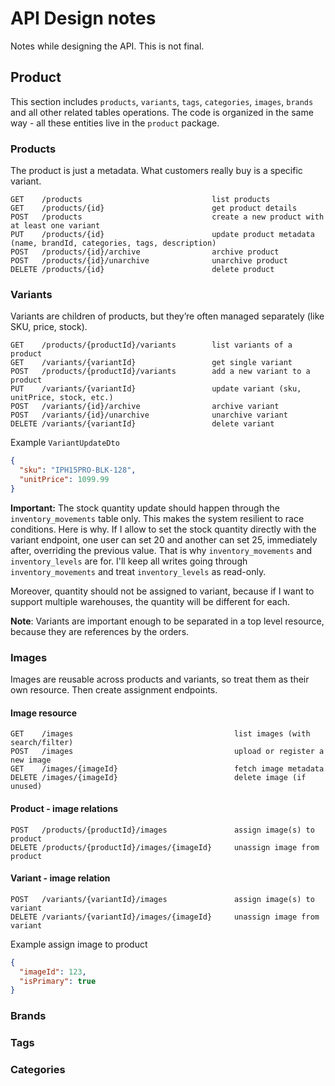 # API Design notes

Notes while designing the API. This is not final.

## Product

This section includes `products`, `variants`, `tags`, `categories`, `images`, `brands` and all other related tables operations. 
The code is organized in the same way - all these entities live in the `product` package.

### Products

The product is just a metadata. What customers really buy is a specific variant.

```
GET    /products                             list products
GET    /products/{id}                        get product details
POST   /products                             create a new product with at least one variant
PUT    /products/{id}                        update product metadata (name, brandId, categories, tags, description)
POST   /products/{id}/archive                archive product
POST   /products/{id}/unarchive              unarchive product
DELETE /products/{id}                        delete product
```

### Variants

Variants are children of products, but they’re often managed separately (like SKU, price, stock). 

```
GET    /products/{productId}/variants        list variants of a product
GET    /variants/{variantId}                 get single variant
POST   /products/{productId}/variants        add a new variant to a product
PUT    /variants/{variantId}                 update variant (sku, unitPrice, stock, etc.)
POST   /variants/{id}/archive                archive variant
POST   /variants/{id}/unarchive              unarchive variant
DELETE /variants/{variantId}                 delete variant
```
Example `VariantUpdateDto`

```json
{
  "sku": "IPH15PRO-BLK-128",
  "unitPrice": 1099.99
}
```

**Important:** The stock quantity update should happen through the `inventory_movements` table only. This makes the system resilient to race conditions. Here is why. If I allow to set the stock quantity directly with the variant endpoint, one user can set 20 and another can set 25, immediately after, overriding the previous value. That is why `inventory_movements` and `inventory_levels` are for. I'll keep all writes going through `inventory_movements` and treat `inventory_levels` as read-only.

Moreover, quantity should not be assigned to variant, because if I want to support multiple warehouses, the quantity will be different for each.

**Note**: Variants are important enough to be separated in a top level resource, because they are references by the orders.

### Images

Images are reusable across products and variants, so treat them as their own resource. Then create assignment endpoints.

#### Image resource
```
GET    /images                                    list images (with search/filter)
POST   /images                                    upload or register a new image
GET    /images/{imageId}                          fetch image metadata
DELETE /images/{imageId}                          delete image (if unused)
```

#### Product - image relations

````
POST   /products/{productId}/images               assign image(s) to product
DELETE /products/{productId}/images/{imageId}     unassign image from product
````

#### Variant - image relation

```
POST   /variants/{variantId}/images               assign image(s) to variant
DELETE /variants/{variantId}/images/{imageId}     unassign image from variant
```

Example assign image to product

```json
{
  "imageId": 123,
  "isPrimary": true
}
```

### Brands

### Tags

### Categories